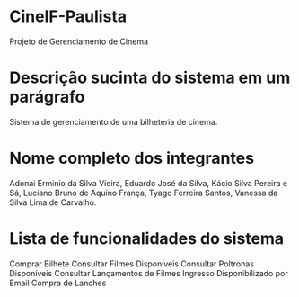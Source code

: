 # CineIF-Paulista
Projeto de Gerenciamento de Cinema

# Descrição sucinta do sistema em um parágrafo
Sistema de gerenciamento de uma bilheteria de cinema. 

# Nome completo dos integrantes
Adonai Erminio da Silva Vieira, 
Eduardo José da Silva, 
Kácio Silva Pereira e Sá,
Luciano Bruno de Aquino França, 
Tyago Ferreira Santos,
Vanessa da Silva Lima de Carvalho.

# Lista de funcionalidades do sistema
Comprar Bilhete
Consultar Filmes Disponíveis
Consultar Poltronas Disponíveis
Consultar Lançamentos de Filmes
Ingresso Disponibilizado por Email
Compra de Lanches

